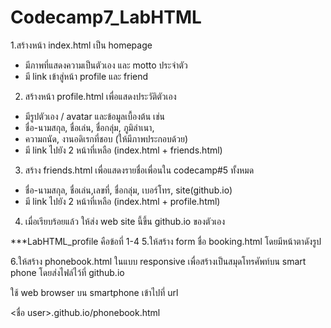 # Codecamp7_LabHTML
1.สร้างหน้า index.html เป็น homepage 
- มีภาพที่แสดงความเป็นตัวเอง และ motto ประจำตัว
- มี link เข้าสู่หน้า profile และ friend 

2. สร้างหน้า profile.html เพื่อแสดงประวัติตัวเอง 
- มีรูปตัวเอง / avatar และข้อมูลเบื้องต้น เช่น
- ชื่อ-นามสกุล,​ ชื่อเล่น, ชื่อกลุ่ม,​ ภูมิลำเนา, 
- ความถนัด, งานอดิเรกที่ชอบ (ให้มีภาพประกอบด้วย)
- มี link ไปยัง 2 หน้าที่เหลือ (index.html + friends.html)

3. สร้าง friends.html เพื่อแสดงรายชื่อเพื่อนใน codecamp#5 ทั้งหมด
- ชื่อ-นามสกุล,​ ชื่อเล่น,เลขที่, ชื่อกลุ่ม,​ เบอร์โทร, site(github.io) 
- มี link ไปยัง 2 หน้าที่เหลือ (index.html + profile.html)

4. เมื่อเรียบร้อยแล้ว ให้ส่ง web site นี้ขึ้น github.io ของตัวเอง

***LabHTML_profile คือข้อที่ 1-4
5.ให้สร้าง form ชื่อ booking.html โดยมีหน้าตาดังรูป 

6.ให้สร้าง phonebook.html ในแบบ responsive 
เพื่อสร้างเป็นสมุดโทรศัพท์บน smart phone
โดยส่งไฟล์ไว้ที่ github.io

ใช้ web browser บน smartphone เข้าไปที่  url

<ชื่อ user>.github.io/phonebook.html
